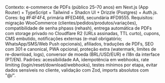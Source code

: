 Contexto: e-commerce de PDFs (público 25–70 anos) em Next.js (App Router) + TypeScript + Tailwind + Shadcn UI + Drizzle (Postgres) + Auth.js.
Cores: bg #F4F4F4, primária #FED466, secundária #FD9555.
Requisitos: migração WooCommerce (clientes/pedidos/produtos/variações), compatibilidade de senha phpass (rehash), entrega automática de PDFs com storage privado no Cloudflare R2 (URLs assinadas, TTL curto), cupons, CMS embutido, notificações externas (e-mail obrigatório; WhatsApp/SMS/Web Push opcionais), afiliados, traduções de PDFs, SEO com 301 e canonical, PWA opcional, proteção extra (watermark, limites de re-download, logs), conversor de moeda (BRL/USD/EUR) e i18n da interface (PT/EN).
Padrões: acessibilidade AA, idempotência em webhooks, rate limiting (login/reset/download/webhooks), testes mínimos por etapa, evitar dados sensíveis no cliente, validação com Zod, imports absolutos com "@/".
